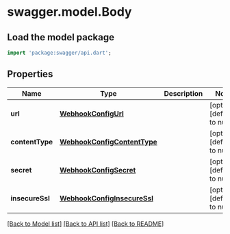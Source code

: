 # swagger.model.Body

## Load the model package
```dart
import 'package:swagger/api.dart';
```

## Properties
Name | Type | Description | Notes
------------ | ------------- | ------------- | -------------
**url** | [**WebhookConfigUrl**](WebhookConfigUrl.md) |  | [optional] [default to null]
**contentType** | [**WebhookConfigContentType**](WebhookConfigContentType.md) |  | [optional] [default to null]
**secret** | [**WebhookConfigSecret**](WebhookConfigSecret.md) |  | [optional] [default to null]
**insecureSsl** | [**WebhookConfigInsecureSsl**](WebhookConfigInsecureSsl.md) |  | [optional] [default to null]

[[Back to Model list]](../README.md#documentation-for-models) [[Back to API list]](../README.md#documentation-for-api-endpoints) [[Back to README]](../README.md)

